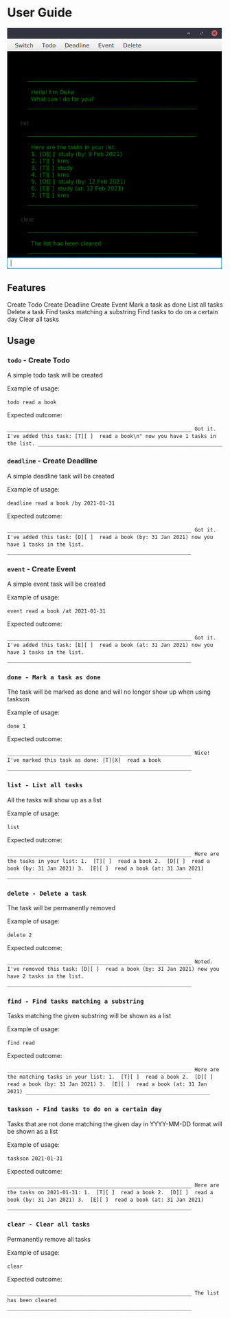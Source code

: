 # User Guide

![Image of Ui](Ui.png)

## Features 
Create Todo
Create Deadline
Create Event
Mark a task as done
List all tasks
Delete a task
Find tasks matching a substring
Find tasks to do on a certain day
Clear all tasks

## Usage

### `todo` - Create Todo

A simple todo task will be created

Example of usage: 

`todo read a book`

Expected outcome:

`____________________________________________________________
	  Got it. I've added this task:
      [T][ ]  read a book\n"
      now you have 1 tasks in the list.
    ____________________________________________________________`

### `deadline` - Create Deadline

A simple deadline task will be created

Example of usage: 

`deadline read a book /by 2021-01-31`

Expected outcome:

`____________________________________________________________
	  Got it. I've added this task:
      [D][ ]  read a book (by: 31 Jan 2021)
      now you have 1 tasks in the list.
    ____________________________________________________________`

### `event` - Create Event

A simple event task will be created

Example of usage: 

`event read a book /at 2021-01-31`

Expected outcome:

`____________________________________________________________
      Got it. I've added this task:
      [E][ ]  read a book (at: 31 Jan 2021)
      now you have 1 tasks in the list.
    ____________________________________________________________`


### `done - Mark a task as done`

The task will be marked as done and will no longer show up when using taskson

Example of usage: 

`done 1`

Expected outcome:

`____________________________________________________________
	  Nice! I've marked this task as done:
      [T][X]  read a book
    ____________________________________________________________`

### `list - List all tasks`

All the tasks will show up as a list

Example of usage: 

`list`

Expected outcome:

`____________________________________________________________
	  Here are the tasks in your list:
      1.  [T][ ]  read a book
      2.  [D][ ]  read a book (by: 31 Jan 2021)
      3.  [E][ ]  read a book (at: 31 Jan 2021)
    ____________________________________________________________`

### `delete - Delete a task`

The task will be permanently removed

Example of usage: 

`delete 2`

Expected outcome:

`____________________________________________________________
	  Noted. I've removed this task:
      [D][ ]  read a book (by: 31 Jan 2021)
      now you have 2 tasks in the list.
    ____________________________________________________________`

### `find - Find tasks matching a substring`

Tasks matching the given substring will be shown as a list

Example of usage: 

`find read`

Expected outcome:

`____________________________________________________________
	  Here are the matching tasks in your list:
      1.  [T][ ]  read a book
      2.  [D][ ]  read a book (by: 31 Jan 2021)
      3.  [E][ ]  read a book (at: 31 Jan 2021)
    ____________________________________________________________`

### `taskson - Find tasks to do on a certain day`

Tasks that are not done matching the given day in YYYY-MM-DD format will be shown as a list

Example of usage: 

`taskson 2021-01-31`

Expected outcome:

`____________________________________________________________
	  Here are the tasks on 2021-01-31:
      1.  [T][ ]  read a book
      2.  [D][ ]  read a book (by: 31 Jan 2021)
      3.  [E][ ]  read a book (at: 31 Jan 2021)
    ____________________________________________________________`

### `clear - Clear all tasks`

Permanently remove all tasks

Example of usage: 

`clear`

Expected outcome:

`____________________________________________________________
	  The list has been cleared
    ____________________________________________________________`
